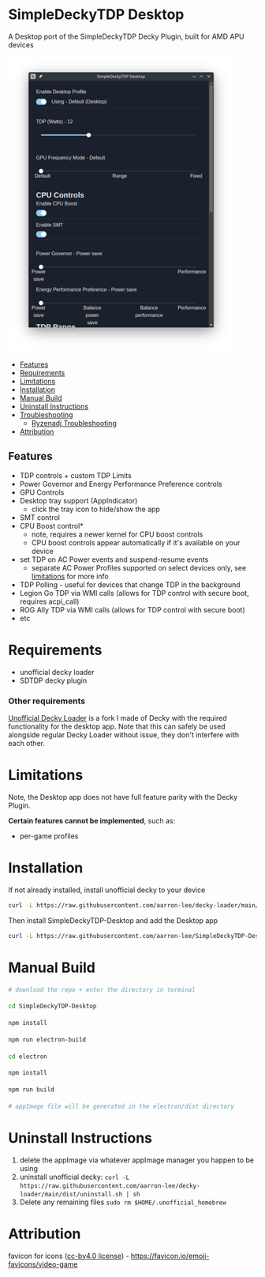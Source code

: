 # SimpleDeckyTDP Desktop

A Desktop port of the SimpleDeckyTDP Decky Plugin, built for AMD APU devices

![app](./img/app1.png)

- [Features](#features)
- [Requirements](#requirements)
- [Limitations](#limitations)
- [Installation](#install)
- [Manual Build](#manual-build)
- [Uninstall Instructions](#uninstall-instructions)
- [Troubleshooting](#troubleshooting)
  - [Ryzenadj Troubleshooting](#ryzenadj-troubleshooting)
- [Attribution](#attribution)

## Features

- TDP controls + custom TDP Limits
- Power Governor and Energy Performance Preference controls
- GPU Controls
- Desktop tray support (AppIndicator)
  - click the tray icon to hide/show the app
- SMT control
- CPU Boost control\*
  - note, requires a newer kernel for CPU boost controls
  - CPU boost controls appear automatically if it's available on your device
- set TDP on AC Power events and suspend-resume events
  - separate AC Power Profiles supported on select devices only, see [limitations](#limitations) for more info
- TDP Polling - useful for devices that change TDP in the background
- Legion Go TDP via WMI calls (allows for TDP control with secure boot, requires acpi_call)
- ROG Ally TDP via WMI calls (allows for TDP control with secure boot)
- etc

# Requirements

- unofficial decky loader
- SDTDP decky plugin

### Other requirements

[Unofficial Decky Loader](https://github.com/aarron-lee/decky-loader) is a fork I made of Decky with the required functionality for the desktop app. Note that this can safely be used alongside regular Decky Loader without issue, they don't interfere with each other.

# Limitations

Note, the Desktop app does not have full feature parity with the Decky Plugin.

**Certain features cannot be implemented**, such as:

- per-game profiles

# Installation

If not already installed, install unofficial decky to your device

```bash
curl -L https://raw.githubusercontent.com/aarron-lee/decky-loader/main/dist/install_release.sh | sh
```

Then install SimpleDeckyTDP-Desktop and add the Desktop app

```bash
curl -L https://raw.githubusercontent.com/aarron-lee/SimpleDeckyTDP-Desktop/main/install.sh | sh
```

# Manual Build

```bash
# download the repo + enter the directory in terminal

cd SimpleDeckyTDP-Desktop

npm install

npm run electron-build

cd electron

npm install

npm run build

# appImage file will be generated in the electron/dist directory
```

# Uninstall Instructions

1. delete the appImage via whatever appImage manager you happen to be using
2. uninstall unofficial decky: `curl -L https://raw.githubusercontent.com/aarron-lee/decky-loader/main/dist/uninstall.sh | sh`
3. Delete any remaining files `sudo rm $HOME/.unofficial_homebrew`

# Attribution

favicon for icons ([cc-by4.0 license](https://creativecommons.org/licenses/by/4.0/)) - https://favicon.io/emoji-favicons/video-game
